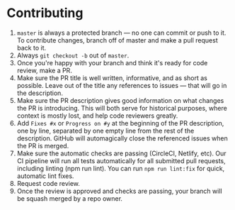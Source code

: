 # Contributing

1. `master` is always a protected branch — no one can commit or push to it. To contribute changes, branch off of master and make a pull request back to it.
1. Always `git checkout -b` out of `master`.
1. Once you're happy with your branch and think it's ready for code review, make a PR.
1. Make sure the PR title is well written, informative, and as short as possible. Leave out of the title any references to issues — that will go in the description.
1. Make sure the PR description gives good information on what changes the PR is introducing. This will both serve for historical purposes, where context is mostly lost, and help code reviewers greatly.
1. Add `Fixes #x` or `Progress on #y` at the beginning of the PR description, one by line, separated by one empty line from the rest of the description. GitHub will automagically close the referenced issues when the PR is merged.
1. Make sure the automatic checks are passing (CircleCI, Netlify, etc). Our CI pipeline will run all tests automatically for all submitted pull requests, including linting (npm run lint). You can run `npm run lint:fix` for quick, automatic lint fixes.
1. Request code review.
1. Once the review is approved and checks are passing, your branch will be squash merged by a repo owner.